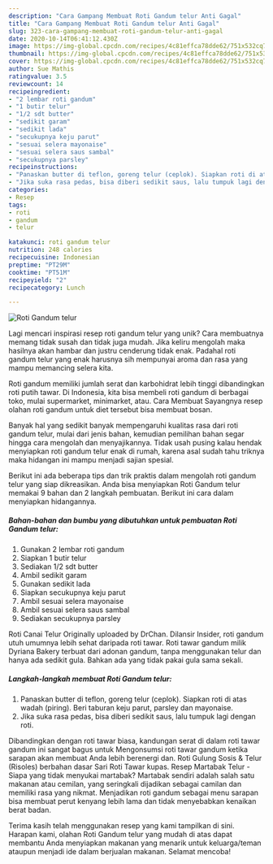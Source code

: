 ```yaml
---
description: "Cara Gampang Membuat Roti Gandum telur Anti Gagal"
title: "Cara Gampang Membuat Roti Gandum telur Anti Gagal"
slug: 323-cara-gampang-membuat-roti-gandum-telur-anti-gagal
date: 2020-10-14T06:41:12.430Z
image: https://img-global.cpcdn.com/recipes/4c81effca78dde62/751x532cq70/roti-gandum-telur-foto-resep-utama.jpg
thumbnail: https://img-global.cpcdn.com/recipes/4c81effca78dde62/751x532cq70/roti-gandum-telur-foto-resep-utama.jpg
cover: https://img-global.cpcdn.com/recipes/4c81effca78dde62/751x532cq70/roti-gandum-telur-foto-resep-utama.jpg
author: Sue Mathis
ratingvalue: 3.5
reviewcount: 14
recipeingredient:
- "2 lembar roti gandum"
- "1 butir telur"
- "1/2 sdt butter"
- "sedikit garam"
- "sedikit lada"
- "secukupnya keju parut"
- "sesuai selera mayonaise"
- "sesuai selera saus sambal"
- "secukupnya parsley"
recipeinstructions:
- "Panaskan butter di teflon, goreng telur (ceplok). Siapkan roti di atas wadah (piring). Beri taburan keju parut, parsley dan mayonaise."
- "Jika suka rasa pedas, bisa diberi sedikit saus, lalu tumpuk lagi dengan roti."
categories:
- Resep
tags:
- roti
- gandum
- telur

katakunci: roti gandum telur 
nutrition: 248 calories
recipecuisine: Indonesian
preptime: "PT29M"
cooktime: "PT51M"
recipeyield: "2"
recipecategory: Lunch

---
```



![Roti Gandum telur](https://img-global.cpcdn.com/recipes/4c81effca78dde62/751x532cq70/roti-gandum-telur-foto-resep-utama.jpg)

Lagi mencari inspirasi resep roti gandum telur yang unik? Cara membuatnya memang tidak susah dan tidak juga mudah. Jika keliru mengolah maka hasilnya akan hambar dan justru cenderung tidak enak. Padahal roti gandum telur yang enak harusnya sih mempunyai aroma dan rasa yang mampu memancing selera kita.

Roti gandum memiliki jumlah serat dan karbohidrat lebih tinggi dibandingkan roti putih tawar. Di Indonesia, kita bisa membeli roti gandum di berbagai toko, mulai supermarket, minimarket, atau. Cara Membuat  Sayangnya resep olahan roti gandum untuk diet tersebut bisa membuat bosan.

Banyak hal yang sedikit banyak mempengaruhi kualitas rasa dari roti gandum telur, mulai dari jenis bahan, kemudian pemilihan bahan segar hingga cara mengolah dan menyajikannya. Tidak usah pusing kalau hendak menyiapkan roti gandum telur enak di rumah, karena asal sudah tahu triknya maka hidangan ini mampu menjadi sajian spesial.


Berikut ini ada beberapa tips dan trik praktis dalam mengolah roti gandum telur yang siap dikreasikan. Anda bisa menyiapkan Roti Gandum telur memakai 9 bahan dan 2 langkah pembuatan. Berikut ini cara dalam menyiapkan hidangannya.

<!--inarticleads1-->

##### Bahan-bahan dan bumbu yang dibutuhkan untuk pembuatan Roti Gandum telur:

1. Gunakan 2 lembar roti gandum
1. Siapkan 1 butir telur
1. Sediakan 1/2 sdt butter
1. Ambil sedikit garam
1. Gunakan sedikit lada
1. Siapkan secukupnya keju parut
1. Ambil sesuai selera mayonaise
1. Ambil sesuai selera saus sambal
1. Sediakan secukupnya parsley


Roti Canai Telur Originally uploaded by DrChan. Dilansir Insider, roti gandum utuh umumnya lebih sehat daripada roti tawar. Roti tawar gandum milik Dyriana Bakery terbuat dari adonan gandum, tanpa menggunakan telur dan hanya ada sedikit gula. Bahkan ada yang tidak pakai gula sama sekali. 

<!--inarticleads2-->

##### Langkah-langkah membuat Roti Gandum telur:

1. Panaskan butter di teflon, goreng telur (ceplok). Siapkan roti di atas wadah (piring). Beri taburan keju parut, parsley dan mayonaise.
1. Jika suka rasa pedas, bisa diberi sedikit saus, lalu tumpuk lagi dengan roti.


Dibandingkan dengan roti tawar biasa, kandungan serat di dalam roti tawar gandum ini sangat bagus untuk Mengonsumsi roti tawar gandum ketika sarapan akan membuat Anda lebih berenergi dan. Roti Gulung Sosis &amp; Telur (Risoles) berbahan dasar Sari Roti Tawar kupas. Resep Martabak Telur - Siapa yang tidak menyukai martabak? Martabak sendiri adalah salah satu makanan atau cemilan, yang seringkali dijadikan sebagai camilan dan memiliki rasa yang nikmat. Menjadikan roti gandum sebagai menu sarapan bisa membuat perut kenyang lebih lama dan tidak menyebabkan kenaikan berat badan. 

Terima kasih telah menggunakan resep yang kami tampilkan di sini. Harapan kami, olahan Roti Gandum telur yang mudah di atas dapat membantu Anda menyiapkan makanan yang menarik untuk keluarga/teman ataupun menjadi ide dalam berjualan makanan. Selamat mencoba!
